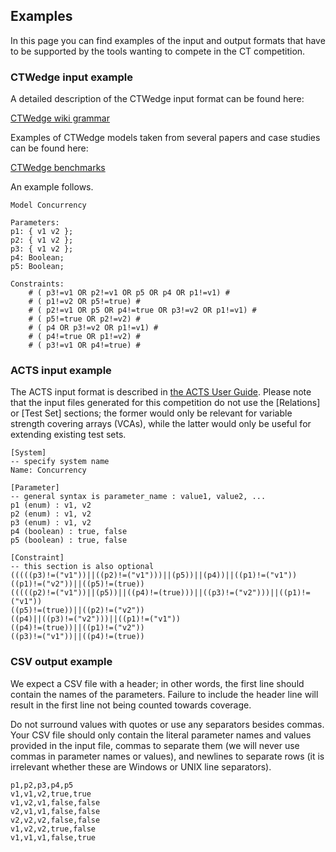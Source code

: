 ## Examples  ##

In this page you can find examples of the input and output formats that have to be supported by the tools wanting to compete in the CT competition.

### CTWedge input example ###

A detailed description of the CTWedge input format can be found here:

[CTWedge wiki grammar](https://github.com/fmselab/ctwedge/wiki/Grammar)

Examples of CTWedge models taken from several papers and case studies can be found here:

[CTWedge benchmarks](https://github.com/fmselab/ctwedge/tree/master/ctwedge.parent/ctwedge.benchmarks/models_test/ctwedge)


An example follows.
```
Model Concurrency

Parameters:
p1: { v1 v2 };
p2: { v1 v2 };
p3: { v1 v2 };
p4: Boolean;
p5: Boolean;

Constraints:
	# ( p3!=v1 OR p2!=v1 OR p5 OR p4 OR p1!=v1) #
	# ( p1!=v2 OR p5!=true) #
	# ( p2!=v1 OR p5 OR p4!=true OR p3!=v2 OR p1!=v1) #
	# ( p5!=true OR p2!=v2) #
	# ( p4 OR p3!=v2 OR p1!=v1) #
	# ( p4!=true OR p1!=v2) #
	# ( p3!=v1 OR p4!=true) #
```
### ACTS input example ###

The ACTS input format is described in [the ACTS User Guide](https://csrc.nist.gov/CSRC/media/Projects/Automated-Combinatorial-Testing-for-Software/documents/acts_user_guide_2_92.pdf). Please note that the input files generated for this competition do not use the [Relations] or [Test Set] sections; the former would only be relevant for variable strength covering arrays (VCAs), while the latter would only be useful for extending existing test sets.

```
[System]
-- specify system name
Name: Concurrency

[Parameter]
-- general syntax is parameter_name : value1, value2, ...
p1 (enum) : v1, v2
p2 (enum) : v1, v2
p3 (enum) : v1, v2
p4 (boolean) : true, false
p5 (boolean) : true, false

[Constraint]
-- this section is also optional
(((((p3)!=("v1"))||((p2)!=("v1")))||(p5))||(p4))||((p1)!=("v1"))
((p1)!=("v2"))||((p5)!=(true))
(((((p2)!=("v1"))||(p5))||((p4)!=(true)))||((p3)!=("v2")))||((p1)!=("v1"))
((p5)!=(true))||((p2)!=("v2"))
((p4)||((p3)!=("v2")))||((p1)!=("v1"))
((p4)!=(true))||((p1)!=("v2"))
((p3)!=("v1"))||((p4)!=(true))
```
### CSV output example ###

We expect a CSV file with a header; in other words, the first line should contain the names of the parameters.
Failure to include the header line will result in the first line not being counted towards coverage.

Do not surround values with quotes or use any separators besides commas. Your CSV file should only contain the literal parameter names and values provided in the input file, commas to separate them (we will never use commas in parameter names or values), and newlines to separate rows (it is irrelevant whether these are Windows or UNIX line separators).

```
p1,p2,p3,p4,p5
v1,v1,v2,true,true
v1,v2,v1,false,false
v2,v1,v1,false,false
v2,v2,v2,false,false
v1,v2,v2,true,false
v1,v1,v1,false,true
```
